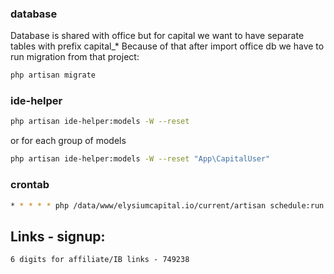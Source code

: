 ### database
Database is shared with office but for capital we want to have separate tables with prefix capital_*
Because of that after import office db we have to run migration from that project:
```bash
php artisan migrate
```

### ide-helper
```bash
php artisan ide-helper:models -W --reset
```
or for each group of models
```bash
php artisan ide-helper:models -W --reset "App\CapitalUser"
```

### crontab
```bash
* * * * * php /data/www/elysiumcapital.io/current/artisan schedule:run >> /dev/null 2>&1
```

## Links - signup:
```
6 digits for affiliate/IB links - 749238
```
